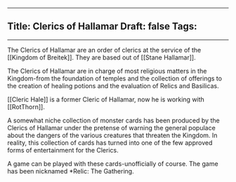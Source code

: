 
---
Title: Clerics of Hallamar
Draft: false
Tags:
  - 
---

The Clerics of Hallamar are an order of clerics at the service of the [[Kingdom of Breitek]]. They are based out of [[Stane Hallamar]]. 

The Clerics of Hallamar are in charge of most religious matters in the Kingdom-from the foundation of temples and the collection of offerings to the creation of healing potions and the evaluation of Relics and Basilicas.

[[Cleric Hale]] is a former Cleric of Hallamar, now he is working with [[RotThorn]].

A somewhat niche collection of monster cards has been produced by the Clerics of Hallamar under the pretense of warning the general populace about the dangers of the various creatures that threaten the Kingdom. In reality, this collection of cards has turned into one of the few approved forms of entertainment for the Clerics. 

A game can be played with these cards-unofficially of course. The game has been nicknamed *Relic: The Gathering. 
